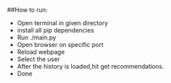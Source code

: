##How to run:

* Open terminal in given directory  
* install all pip dependencies  
* Run ./main.py  
* Open browser on specific port  
* Reload webpage  
* Select the user  
* After the history is loaded,hit get recommendations.  
* Done

